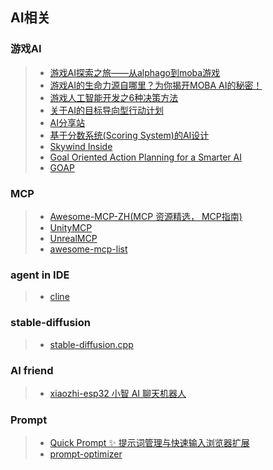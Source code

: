 ## AI相关

### 游戏AI  
>* [游戏AI探索之旅——从alphago到moba游戏](https://www.cnblogs.com/qcloud1001/p/9511640.html)  
>* [游戏AI的生命力源自哪里？为你揭开MOBA AI的秘密！](https://www.cnblogs.com/qcloud1001/p/9214270.html)  
>* [游戏人工智能开发之6种决策方法](https://www.gameres.com/467913.html)  
>* [关于AI的目标导向型行动计划](http://gamerboom.com/archives/83622)  
>* [AI分享站](http://www.aisharing.com/)  
>* [基于分数系统(Scoring System)的AI设计](http://www.aisharing.com/archives/42)  
>* [Skywind Inside](http://www.skywind.me/blog/)  
>* [Goal Oriented Action Planning for a Smarter AI](https://gamedevelopment.tutsplus.com/tutorials/goal-oriented-action-planning-for-a-smarter-ai--cms-20793)  
>* [GOAP](http://alumni.media.mit.edu/~jorkin/goap.html)  

### MCP  
>* [Awesome-MCP-ZH(MCP 资源精选， MCP指南)](https://github.com/yzfly/Awesome-MCP-ZH)  
>* [UnityMCP](https://github.com/Arodoid/UnityMCP)  
>* [UnrealMCP](https://github.com/kvick-games/UnrealMCP)  
>* [awesome-mcp-list](https://github.com/MobinX/awesome-mcp-list)  

### agent in IDE  
>* [cline](https://github.com/cline/cline)  

### stable-diffusion  
>* [stable-diffusion.cpp](https://github.com/leejet/stable-diffusion.cpp)  

### AI friend  
>* [xiaozhi-esp32 小智 AI 聊天机器人](https://github.com/78/xiaozhi-esp32)

### Prompt  
>* [Quick Prompt ✨ 提示词管理与快速输入浏览器扩展](https://github.com/wenyuanw/quick-prompt)
>* [prompt-optimizer](https://github.com/linshenkx/prompt-optimizer)  
